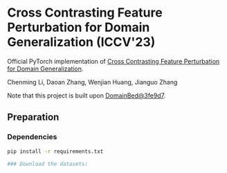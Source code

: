 # Cross Contrasting Feature Perturbation for Domain Generalization (ICCV'23)

Official PyTorch implementation of [Cross Contrasting Feature Perturbation for Domain Generalization](https://arxiv.org/abs/2307.12502).

Chenming Li, Daoan Zhang, Wenjian Huang, Jianguo Zhang

Note that this project is built upon [DomainBed@3fe9d7](https://github.com/facebookresearch/DomainBed).

## Preparation

### Dependencies

```sh
pip install -r requirements.txt

### Download the datasets:

